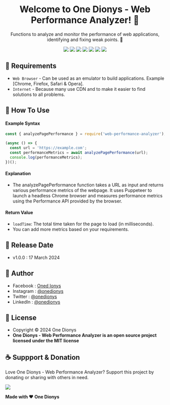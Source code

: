 <h1 align="center">Welcome to One Dionys - Web Performance Analyzer! 👋 </h1>

<p align="center">Functions to analyze and monitor the performance of web applications, identifying and fixing weak points. 💖 </p>

<p align="center">
<img src="https://img.shields.io/github/contributors/onedionys/onedionys-web-performance-analyzer?style=flat-square">
<img src="https://img.shields.io/github/issues/onedionys/onedionys-web-performance-analyzer?style=flat-square">
<img src="https://img.shields.io/github/stars/onedionys/onedionys-web-performance-analyzer?style=flat-square"> 
<img src="https://img.shields.io/github/forks/onedionys/onedionys-web-performance-analyzer?style=flat-square">
<img src="https://img.shields.io/github/last-commit/onedionys/onedionys-web-performance-analyzer.svg?style=flat-square">
<img src="https://img.shields.io/github/languages/code-size/onedionys/onedionys-web-performance-analyzer?style=flat-square">
<img src="https://img.shields.io/github/license/onedionys/onedionys-web-performance-analyzer?style=flat-square">
</p>

## 💾 Requirements

* `Web Browser` - Can be used as an emulator to build applications. Example [Chrome, Firefox, Safari & Opera].
* `Internet` - Because many use CDN and to make it easier to find solutions to all problems.

## 🎯 How To Use

#### Example Syntax

```javascript
const { analyzePagePerformance } = require('web-performance-analyzer');

(async () => {
  const url = 'https://example.com';
  const performanceMetrics = await analyzePagePerformance(url);
  console.log(performanceMetrics);
})();
```

#### Explanation

* The analyzePagePerformance function takes a URL as input and returns various performance metrics of the webpage. It uses Puppeteer to launch a headless Chrome browser and measures performance metrics using the Performance API provided by the browser.

#### Return Value

* `loadTime`: The total time taken for the page to load (in milliseconds).
* You can add more metrics based on your requirements.

## 📆 Release Date

* v1.0.0 : 17 March 2024

## 🧑 Author

* Facebook : <a href="https://www.facebook.com/theonedionys"> Oned Ionys</a>
* Instagram : <a href="https://www.instagram.com/onedionys/"> @onedionys</a>
* Twitter : <a href="https://twitter.com/onedionys"> @onedionys</a>
* LinkedIn :  <a href="https://www.linkedin.com/in/onedionys/"> @onedionys</a>

## 📝 License

* Copyright © 2024 One Dionys
* **One Dionys - Web Performance Analyzer is an open source project licensed under the MIT license**

## ☕️ Suppport & Donation

Love One Dionys - Web Performance Analyzer? Support this project by donating or sharing with others in need.

<a href="https://www.buymeacoffee.com/onedionys"><img src="https://img.shields.io/badge/Buy_Me_A_Coffee-FFDD00?style=for-the-badge&logo=buy-me-a-coffee&logoColor=black"/> </a>

**Made with ❤️ One Dionys**
